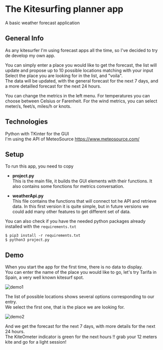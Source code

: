 # The Kitesurfing planner app

A basic weather forecast application

## General Info

As any kitesurfer I'm using forecast apps all the time, so I've decided to try de develop my own app.

You can simply enter a place you would like to get the forecast, the list will update and propose up to 10 possible locations matching with your input  
Select the place you are looking for in the list, and "voila".  
The data will be updated, with the general forecast for the next 7 days, and a more detailled forecast for the next 24 hours.  
  
You can change the metrics in the left menu.
For temperatures you can choose between Celsius or Farenheit.
For the wind metrics, you can select meter/s, feet/s, miles/h or knots.

    

## Technologies

Python with TKinter for the GUI  
I'm using the API of MeteoSource https://www.meteosource.com/

    


## Setup

To run this app, you need to copy   
* **project.py**  
  This is the main file, it builds the GUI elements with their functions. It also contains some fonctions for metrics conversation.
    
* **weatherApi.py**  
  This file contains the functions that will connect tot he API and retrieve data.
  In this first version it is quite simple, but in future versions we could add many other features to get different set of data.

You can also check if you have the needed python packages already installed with the `requirements.txt`  
```
$ pip3 install -r requirements.txt
$ python3 project.py
```


## Demo

When you start the app for the first time, there is no data to display.  
You can enter the name of the place you would like to go, let's try Tarifa in Spain, a very well known kitesurf spot.  

![demo1](https://github.com/user-attachments/assets/b6f2d6af-97f4-495e-bd2f-3cd476f2907b)


The list of possible locations shows several options corresponding to our entry.  
We select the first one, that is the place we are looking for.  

![demo2](https://github.com/user-attachments/assets/eb53313c-7e41-46c6-af58-e6a729ead733)

And we get the forecast for the next 7 days, with more details for the next 24 hours.  
The KiteOmeter indicator is green for the next hours !! grab your 12 meters kite and go for a light session!  





